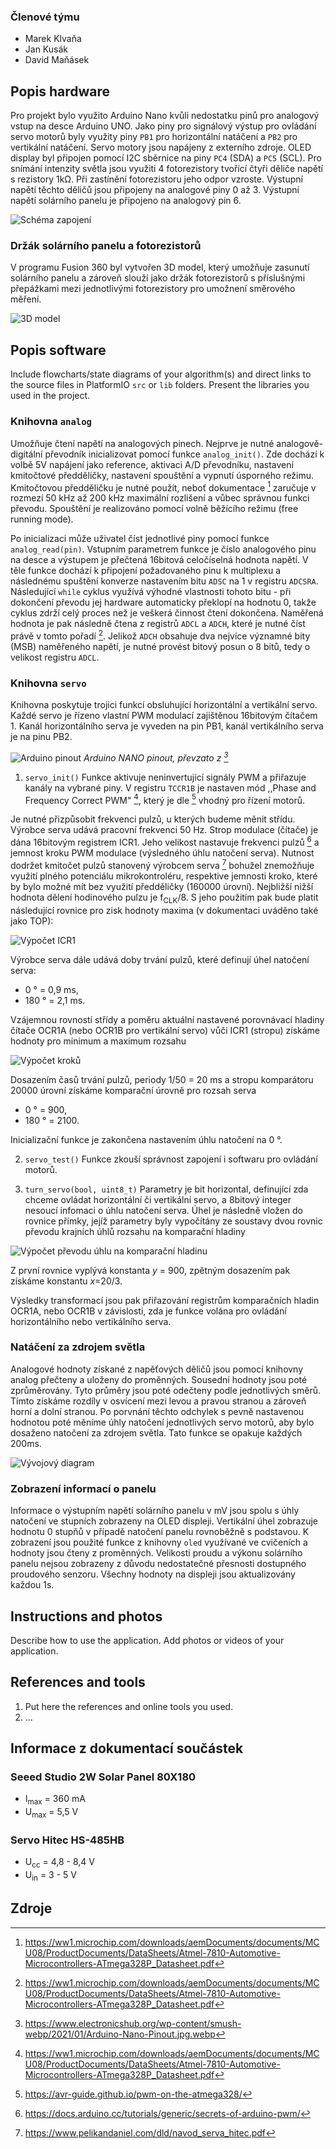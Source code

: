 ### Členové týmu

- Marek Klvaňa
- Jan Kusák
- David Maňásek

## Popis hardware

Pro projekt bylo využito Arduino Nano kvůli nedostatku pinů pro analogový vstup na desce Arduino UNO. Jako piny pro signálový výstup pro ovládání servo motorů byly využity piny `PB1` pro horizontální natáčení a `PB2` pro vertikální natáčení. Servo motory jsou napájeny z externího zdroje. OLED display byl připojen pomocí I2C sběrnice na piny `PC4` (SDA) a `PC5` (SCL). Pro snímání intenzity světla jsou využiti 4 fotorezistory tvořící čtyři děliče napětí s rezistory 1kΩ. Při zastínění fotorezistoru jeho odpor vzroste. Výstupní napětí těchto děličů jsou připojeny na analogové piny 0 až 3. Výstupní napětí solárního panelu je připojeno na analogový pin 6.

![Schéma zapojení](./img/schema.png)

### Držák solárního panelu a fotorezistorů
V programu Fusion 360 byl vytvořen 3D model, který umožňuje zasunutí solárního panelu a zároveň slouží jako držák fotorezistorů s příslušnými přepážkami mezi jednotlivými fotorezistory pro umožnení směrového měření.

![3D model](./img/3D_model.png)


## Popis software

Include flowcharts/state diagrams of your algorithm(s) and direct links to the source files in PlatformIO `src` or `lib` folders. Present the libraries you used in the project.

### Knihovna `analog`
Umožňuje čtení napětí na analogových pinech. Nejprve je nutné analogově-digitální převodník inicializovat pomocí funkce `analog_init()`. Zde dochází k volbě 5V napájení jako reference, aktivaci A/D převodníku, nastavení kmitočtové předděličky, nastavení spouštění a vypnutí úsporného režimu. Kmitočtovou předděličku je nutné použít, neboť dokumentace [^1] zaručuje v rozmezí 50 kHz až 200 kHz maximální rozlišení a vůbec správnou funkci převodu. Spouštění je realizováno pomocí volně běžícího režimu (free running mode).

Po inicializaci může uživatel číst jednotlivé piny pomocí funkce `analog_read(pin)`. Vstupním parametrem funkce je číslo analogového pinu na desce a výstupem je přečtená 16bitová celočíselná hodnota napětí. V těle funkce dochází k připojení požadovaného pinu k multiplexu a následnému spuštění konverze nastavením bitu `ADSC` na 1 v registru `ADCSRA`. Následující `while` cyklus využívá výhodné vlastnosti tohoto bitu - při dokončení převodu jej hardware automaticky překlopí na hodnotu 0, takže cyklus zdrží celý proces než je veškerá činnost čtení dokončena. Naměřená hodnota je pak následně čtena z registrů `ADCL` a `ADCH`, které je nutné číst právě v tomto pořadí [^1]. Jelikož `ADCH` obsahuje dva nejvíce významné bity (MSB) naměřeného napětí, je nutné provést bitový posun o 8 bitů, tedy o velikost registru `ADCL`. 

### Knihovna `servo`
Knihovna poskytuje trojici funkcí obsluhující horizontální a vertikální servo. Každé servo je řízeno vlastní PWM modulací zajištěnou 16bitovým čítačem 1. Kanál horizontálního serva je vyveden na pin PB1, kanál vertikálního serva je na pinu PB2.

![Arduino pinout](https://www.electronicshub.org/wp-content/smush-webp/2021/01/Arduino-Nano-Pinout.jpg.webp)
*Arduino NANO pinout, převzato z [^2]*

1. `servo_init()` 
Funkce aktivuje neninvertující signály PWM a přiřazuje kanály na vybrané piny. V registru `TCCR1B` je nastaven mód ,,Phase and Frequency Correct PWM" [^1], který je dle [^3] vhodný pro řízení motorů. 

Je nutné přizpůsobit frekvenci pulzů, u kterých budeme měnit střídu. Výrobce serva udává pracovní frekvenci 50 Hz. Strop modulace (čítače) je dána 16bitovým registrem ICR1. Jeho velikost nastavuje frekvenci pulzů [^4] a jemnost kroku PWM modulace (výsledného úhlu natočení serva). Nutnost dodržet kmitočet pulzů stanovený výrobcem serva [^5] bohužel znemožňuje využití plného potenciálu mikrokontroléru, respektive jemnosti kroko, které by bylo možné mít bez využití předděličky (160000 úrovní). Nejbližší nižší hodnota dělení hodinového pulzu je f<sub>CLK</sub>/8. S jeho použitím pak bude platit následující rovnice pro zisk hodnoty maxima (v dokumentaci uváděno také jako TOP):

![Výpočet ICR1](./img/rovnice1.png)

Výrobce serva dále udává doby trvání pulzů, které definují úhel natočení serva:
- 0 ° = 0,9 ms,
- 180 ° = 2,1 ms.

Vzájemnou rovností střídy a poměru aktuální nastavené porovnávací hladiny čítače OCR1A (nebo OCR1B pro vertikální servo) vůči ICR1 (stropu) získáme hodnoty pro minimum a maximum rozsahu

![Výpočet kroků](./img/rovnice2.png)

Dosazením časů trvání pulzů, periody 1/50 = 20 ms a stropu komparátoru 20000 úrovní získáme komparační úrovně pro rozsah serva

- 0 ° = 900,
- 180 ° = 2100.

Inicializační funkce je zakončena nastavením úhlu natočení na 0 °.

2. `servo_test()`
Funkce zkouší správnost zapojení i softwaru pro ovládání motorů.

3. `turn_servo(bool, uint8_t)`
Parametry je bit horizontal, definující zda chceme ovládat horizontální či vertikální servo, a 8bitový integer nesoucí infomaci o úhlu natočení serva. Úhel je následně vložen do rovnice přímky, jejíž parametry byly vypočítány ze soustavy dvou rovnic převodu krajních úhlů rozsahu na komparační hladiny

![Výpočet převodu úhlu na komparační hladinu](./img/rovnice3.png)

Z první rovnice vyplývá konstanta <i>y</i> = 900, zpětným dosazením pak získáme konstantu <i>x</i>=20/3. 

Výsledky transformací jsou pak přiřazování registrům komparačních hladin OCR1A, nebo OCR1B v závislosti, zda je funkce volána pro ovládání horizontálního nebo vertikálního serva. 

### Natáčení za zdrojem světla

Analogové hodnoty získané z napěťových děličů jsou pomocí knihovny analog přečteny a uloženy do proměnných. Sousední hodnoty jsou poté zprůměrovány. Tyto průměry jsou poté odečteny podle jednotlivých směrů. Tímto získáme rozdíly v osvícení mezi levou a pravou stranou a zároveň horní a dolní stranou. Po porvnání těchto odchylek s pevně nastavenou hodnotou poté měníme úhly natočení jednotlivých servo motorů, aby bylo dosaženo natočení za zdrojem světla. Tato funkce se opakuje každých 200ms.

![Vývojový diagram](./img/nataceni.png)

### Zobrazení informací o panelu

Informace o výstupním napětí solárního panelu v mV jsou spolu s úhly natočení ve stupních zobrazeny na OLED displeji. Vertikální úhel zobrazuje hodnotu 0 stupňů v případě natočení panelu rovnoběžně s podstavou. K zobrazení jsou použité funkce z knihovny `oled` využívané ve cvičeních a hodnoty jsou čteny z proměnných. Velikosti proudu a výkonu solárního panelu nejsou zobrazeny z důvodu nedostatečné přesnosti dostupného proudového senzoru. Všechny hodnoty na displeji jsou aktualizovány každou 1s.

## Instructions and photos

Describe how to use the application. Add photos or videos of your application.

## References and tools

1. Put here the references and online tools you used.
2. ...

## Informace z dokumentací součástek
### Seeed Studio 2W Solar Panel 80X180  
- I<sub>max</sub> = 360 mA
- U<sub>max</sub> = 5,5 V

### Servo Hitec HS-485HB
- U<sub>cc</sub> = 4,8 - 8,4 V
- U<sub>in</sub> = 3 - 5 V

## Zdroje 
[^1]: https://ww1.microchip.com/downloads/aemDocuments/documents/MCU08/ProductDocuments/DataSheets/Atmel-7810-Automotive-Microcontrollers-ATmega328P_Datasheet.pdf
[^2]: https://www.electronicshub.org/wp-content/smush-webp/2021/01/Arduino-Nano-Pinout.jpg.webp
[^3]: https://avr-guide.github.io/pwm-on-the-atmega328/
[^4]: https://docs.arduino.cc/tutorials/generic/secrets-of-arduino-pwm/
[^5]: https://www.pelikandaniel.com/dld/navod_serva_hitec.pdf
 



